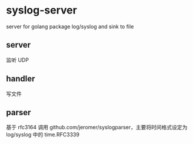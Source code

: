 # syslog-server
server for golang package log/syslog and sink to file

## server

监听 UDP

## handler

写文件

## parser

基于 rfc3164 调用 github.com/jeromer/syslogparser，主要将时间格式设定为 log/syslog 中的 time.RFC3339